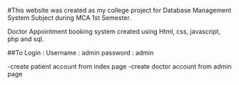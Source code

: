 #This website was created as my college project for Database Management System Subject during MCA 1st Semester.

Doctor Appointment booking system created using Html, css, javascript, php and sql.

##To Login :
Username : admin
password : admin

-create patient account from index page
-create doctor account from admin page
